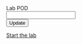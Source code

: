 <form id="labInfo">
<label for="labID">Lab POD</label><br>
<input type="text" id="pod" name="POD"> <br>
<button onclick="update()">Update</button>
</form>

<script>
async function update(){
    event.preventDefault()
    response = await fetch(`https://63f62bf859c944921f6e89de.mockapi.io/ivrpod?POD=SOL${document.forms.labInfo[0].value}`,
    {
    method: 'GET',
    redirect: 'follow'
})
response = await response.json()
await sessionStorage.setItem("EPDN",await response[0]['EP DN'])
await sessionStorage.setItem("login",await response[0]['Admin username'])
await sessionStorage.setItem("EPname",await response[0].EP)
await sessionStorage.setItem("Queue",await response[0].Queue)
await sessionStorage.setItem("Team",await response[0].Team)
await sessionStorage.setItem("WxC",await response[0].WxC)
await sessionStorage.setItem("PW",await response[0].Password)
await sessionStorage.setItem("POD",await response[0].POD)
}

</script>

[Start the lab](../)


